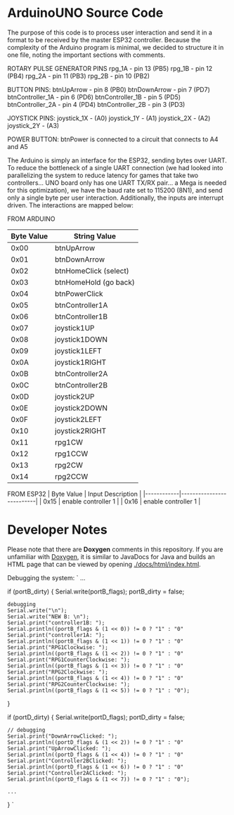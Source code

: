 # ArduinoUNO Source Code
The purpose of this code is to process user interaction and send it in a format to be received by the master ESP32 controller. Because the complexity of the Arduino program is minimal, we decided to structure it in one file, noting the important sections with comments. 

ROTARY PULSE GENERATOR PINS 
rpg_1A - pin 13 (PB5)
rpg_1B - pin 12 (PB4)
rpg_2A - pin 11 (PB3)
rpg_2B - pin 10 (PB2)

BUTTON PINS:
btnUpArrow       - pin 8 (PB0)
btnDownArrow     - pin 7 (PD7)
btnController_1A - pin 6 (PD6)
btnController_1B - pin 5 (PD5)
btnController_2A - pin 4 (PD4)
btnController_2B - pin 3 (PD3)

JOYSTICK PINS:
joystick_1X - (A0)
joystick_1Y - (A1)
joystick_2X - (A2)
joystick_2Y - (A3)

POWER BUTTON:
btnPower is connected to a circuit that connects to A4 and A5

The Arduino is simply an interface for the ESP32, sending bytes over UART. To reduce the bottleneck of a single UART connection (we had looked into parallelizing the system to reduce latency for games that take two controllers... UNO board only has one UART TX/RX pair... a Mega is needed for this optimization), we have the baud rate set to 115200 (8N1), and send only a single byte per user interaction. Additionally, the inputs are interrupt driven. The interactions are mapped below:

FROM ARDUINO

| Byte Value | String Value        |
|------------|--------------------------|
| 0x00       | btnUpArrow              | 
| 0x01       | btnDownArrow            |
| 0x02       | btnHomeClick (select)  |
| 0x03       | btnHomeHold (go back) |
| 0x04       | btnPowerClick                |
| 0x05       | btnController1A        |
| 0x06       | btnController1B        |
| 0x07       | joystick1UP         |
| 0x08       | joystick1DOWN       |
| 0x09       | joystick1LEFT      |
| 0x0A       | joystick1RIGHT      |
| 0x0B       | btnController2A        |
| 0x0C       | btnController2B        |
| 0x0D       | joystick2UP         |
| 0x0E       | joystick2DOWN       |
| 0x0F       | joystick2LEFT       |
| 0x10       | joystick2RIGHT      |
| 0x11       | rpg1CW               |
| 0x12       | rpg1CCW              |
| 0x13       | rpg2CW               |
| 0x14       | rpg2CCW               |

FROM ESP32
| Byte Value | Input Description        |
|------------|--------------------------|
| 0x15       | enable controller 1 |
| 0x16       | enable controller 1 |


# Developer Notes
Please note that there are **Doxygen** comments in this repository. If you are unfamiliar with [Doxygen](https://doxygen.nl/), it is similar to JavaDocs for Java and builds an HTML page that can be viewed by opening [./docs/html/index.html](). 



Debugging the system:
`
  ... 

  if (portB_dirty) {
    Serial.write(portB_flags);
    portB_dirty = false;

    debugging
    Serial.write("\n");
    Serial.write("NEW B: \n");
    Serial.print("controller1B: ");
    Serial.println((portB_flags & (1 << 0)) != 0 ? "1" : "0"
    Serial.print("controller1A: ");
    Serial.println((portB_flags & (1 << 1)) != 0 ? "1" : "0"
    Serial.print("RPG1Clockwise: ");
    Serial.println((portB_flags & (1 << 2)) != 0 ? "1" : "0"
    Serial.print("RPG1CounterClockwise: ");
    Serial.println((portB_flags & (1 << 3)) != 0 ? "1" : "0"
    Serial.print("RPG2Clockwise: ");
    Serial.println((portB_flags & (1 << 4)) != 0 ? "1" : "0"
    Serial.print("RPG2CounterClockwise: ");
    Serial.println((portB_flags & (1 << 5)) != 0 ? "1" : "0");
  }

  if (portD_dirty) {
    Serial.write(portD_flags);
    portD_dirty = false;
  
    // debugging
    Serial.print("DownArrowClicked: ");
    Serial.println((portD_flags & (1 << 2)) != 0 ? "1" : "0"
    Serial.print("UpArrowClicked: ");
    Serial.println((portD_flags & (1 << 4)) != 0 ? "1" : "0"
    Serial.print("Controller2BClicked: ");
    Serial.println((portD_flags & (1 << 6)) != 0 ? "1" : "0"
    Serial.print("Controller2AClicked: ");
    Serial.println((portD_flags & (1 << 7)) != 0 ? "1" : "0");

    ...
  }
`